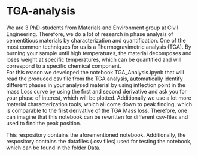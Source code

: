 # TGA-analysis

We are 3 PhD-students from Materials and Environment group at Civil Engineering. Therefore, we do a lot of research in phase analysis of cementitious materials by characterization and quantification. One of the most common techniques for us is a Thermogravimetric analysis (TGA). By burning your sample until high temperatures, the material decomposes and loses weight at specific temperatures, which can be quantified and will correspond to a specific chemical component.  
For this reason we developed the notebook TGA_Analysis.ipynb that will read the produced csv file from the TGA analysis, automatically identify different phases in your analysed material by using inflection point in the mass Loss curve by using the first and second derivative and ask you for your phase of interest, which will be plotted. 
Additionally we use a lot more material characterization tools, which all come down to peak finding, which is comparable to the first derivative of the TGA Mass loss. Therefore, one can imagine that this notebook can be rewritten for different csv-files and used to find the peak position.

This respository contains the aforementioned notebook. Additionally, the respository contains the datafiles (.csv files) used for testing the notebook, which can be found in the folder Data.
